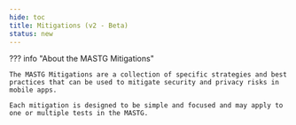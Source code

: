 ```yaml
---
hide: toc
title: Mitigations (v2 - Beta)
status: new
---
```


??? info "About the MASTG Mitigations"

    The MASTG Mitigations are a collection of specific strategies and best practices that can be used to mitigate security and privacy risks in mobile apps. 
    
    Each mitigation is designed to be simple and focused and may apply to one or multiple tests in the MASTG.
